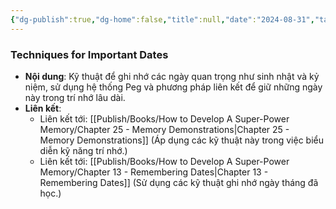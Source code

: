 ```yaml
---
{"dg-publish":true,"dg-home":false,"title":null,"date":"2024-08-31","tags":["#books","#memory","#How_to_Develop_A_Super_Power_Memory"],"Chương":"Chương24","permalink":"/publish/books/how-to-develop-a-super-power-memory/chapter-24-remembering-anniversaries-birthdays-and-other-important-dates/","dgPassFrontmatter":true,"noteIcon":"","updated":"2025-01-30T14:26:14.162+07:00"}
---
```


### Techniques for Important Dates

- **Nội dung**: Kỹ thuật để ghi nhớ các ngày quan trọng như sinh nhật và kỷ niệm, sử dụng hệ thống Peg và phương pháp liên kết để giữ những ngày này trong trí nhớ lâu dài.
- **Liên kết**:
    - Liên kết tới: [[Publish/Books/How to Develop A Super-Power Memory/Chapter 25 - Memory Demonstrations\|Chapter 25 - Memory Demonstrations]] (Áp dụng các kỹ thuật này trong việc biểu diễn kỹ năng trí nhớ.)
    - Liên kết tới: [[Publish/Books/How to Develop A Super-Power Memory/Chapter 13 - Remembering Dates\|Chapter 13 - Remembering Dates]] (Sử dụng các kỹ thuật ghi nhớ ngày tháng đã học.)